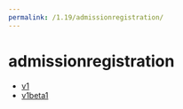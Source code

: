 ```yaml
---
permalink: /1.19/admissionregistration/
---
```


# admissionregistration



* [v1](v1/index.md)
* [v1beta1](v1beta1/index.md)